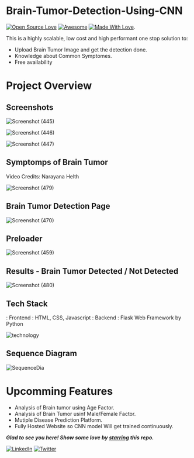 # Brain-Tumor-Detection-Using-CNN
[![Open Source Love](https://badges.frapsoft.com/os/v2/open-source.svg?v=103)](https://github.com/PranaV-Shimpi)
[![Awesome](https://cdn.rawgit.com/sindresorhus/awesome/d7305f38d29fed78fa85652e3a63e154dd8e8829/media/badge.svg)](https://github.com/PranaV-Shimpi) [![Made With Love](https://img.shields.io/badge/Made%20With-Love-orange.svg)](https://github.com/PranaV-Shimpi).

This is a highly scalable, low cost and high performant one stop solution to:
  - Upload Brain Tumor Image and get the detection done.
  - Knowledge about Common Symptomes.
  - Free availability
  
# Project Overview
  
## Screenshots

![Screenshot (445)](https://user-images.githubusercontent.com/40532644/125427493-62afbbeb-4773-472a-9eb4-9299df2276cb.png)

![Screenshot (446)](https://user-images.githubusercontent.com/40532644/125427512-c6031d06-61e5-4503-8e5c-42414e0a9252.png)

![Screenshot (447)](https://user-images.githubusercontent.com/40532644/125427522-caaed0fa-6e75-469d-82d6-3745ce868653.png)

## Symptomps of Brain Tumor
Video Credits: Narayana Helth

![Screenshot (479)](https://user-images.githubusercontent.com/40532644/125427545-5666a7c9-3035-492b-8af3-977c5c7f5966.png)


## Brain Tumor Detection Page

![Screenshot (470)](https://user-images.githubusercontent.com/40532644/125427534-83fe0a15-c53d-4d6b-aed9-33cdd84b337b.png)

## Preloader

![Screenshot (459)](https://user-images.githubusercontent.com/40532644/125427598-61461399-8406-4db4-a6ad-b8ab95a4e012.png)

## Results - Brain Tumor Detected / Not Detected

![Screenshot (480)](https://user-images.githubusercontent.com/40532644/125427569-d647cdb3-7064-45f0-82b5-e89639e164ec.png)

  
## Tech Stack
  : Frontend : HTML, CSS, Javascript
  : Backend : Flask Web Framework by Python

![technology](https://user-images.githubusercontent.com/40532644/125425769-d438fecb-6fc8-4daa-8dfc-d757dc3c5f1a.png)

  
## Sequence Diagram 

![SequenceDia](https://user-images.githubusercontent.com/40532644/125425826-548ad4cd-6ad6-4700-a2ab-842bf642ef8f.png)


# Upcomming Features
  
  - Analysis of Brain tumor using Age Factor.
  - Analysis of Brain Tumor usinf Male/Female Factor.
  - Mutiple Disease Prediction Platform.
  - Fully Hosted Website so CNN model Will get trained continuously.
  
  
  
***Glad to see you here! Show some love by [starring](https://github.com/PranaV-Shimpi/Brain-Tumor-Detection-Using-CNN/) this repo.***

 [![LinkedIn](https://img.shields.io/static/v1.svg?label=connect&message=@PranaVShimpi&color=grey&logo=linkedin&style=flat&logoColor=white&colorA=blue)](https://www.linkedin.com/in/pranav-shimpi/) [![Twitter](https://img.shields.io/static/v1.svg?label=connect&message=@PranaVShimpi&color=grey&logo=twitter&style=flat&logoColor=white&colorA=blue)](https://twitter.com/PranaVShimpii)
 
